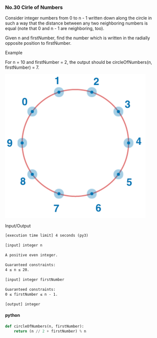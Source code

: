 ### No.30 Cirle of Numbers
Consider integer numbers from 0 to n - 1 written down along the circle in such a way that the distance between any two neighboring numbers is equal (note that 0 and n - 1 are neighboring, too).

Given n and firstNumber, find the number which is written in the radially opposite position to firstNumber.

Example

For n = 10 and firstNumber = 2, the output should be
circleOfNumbers(n, firstNumber) = 7.  

![title](P30-1.png)  

Input/Output

    [execution time limit] 4 seconds (py3)

    [input] integer n

    A positive even integer.

    Guaranteed constraints:
    4 ≤ n ≤ 20.

    [input] integer firstNumber

    Guaranteed constraints:
    0 ≤ firstNumber ≤ n - 1.

    [output] integer
#### python
```python
def circleOfNumbers(n, firstNumber):
    return (n // 2 + firstNumber) % n
```